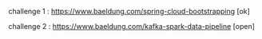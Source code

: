 
challenge 1 : https://www.baeldung.com/spring-cloud-bootstrapping     [ok]   


challenge 2 : https://www.baeldung.com/kafka-spark-data-pipeline      [open]
